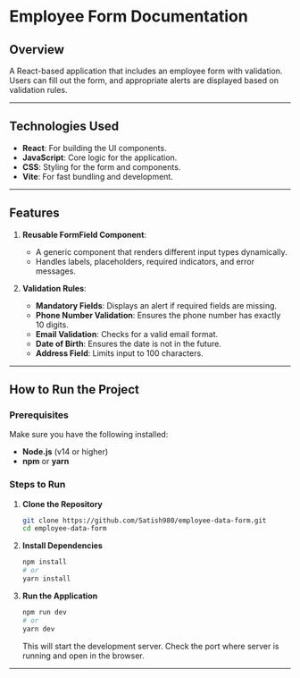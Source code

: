 # Employee Form Documentation

## Overview
A React-based application that includes an employee form with validation. Users can fill out the form, and appropriate alerts are displayed based on validation rules.

---

## Technologies Used
- **React**: For building the UI components.
- **JavaScript**: Core logic for the application.
- **CSS**: Styling for the form and components.
- **Vite**: For fast bundling and development.

---

## Features
1. **Reusable FormField Component**: 
   - A generic component that renders different input types dynamically.
   - Handles labels, placeholders, required indicators, and error messages.
   
2. **Validation Rules**: 
   - **Mandatory Fields**: Displays an alert if required fields are missing.
   - **Phone Number Validation**: Ensures the phone number has exactly 10 digits.
   - **Email Validation**: Checks for a valid email format.
   - **Date of Birth**: Ensures the date is not in the future.
   - **Address Field**: Limits input to 100 characters.

---

## How to Run the Project

### Prerequisites
Make sure you have the following installed:
- **Node.js** (v14 or higher)
- **npm** or **yarn**

### Steps to Run

1. **Clone the Repository**
   ```bash
   git clone https://github.com/Satish980/employee-data-form.git
   cd employee-data-form
   ```

2. **Install Dependencies**
   ```bash
   npm install
   # or
   yarn install
   ```

3. **Run the Application**
   ```bash
   npm run dev
   # or
   yarn dev
   ```
   This will start the development server. Check the port where server is running and open in the browser.

---
